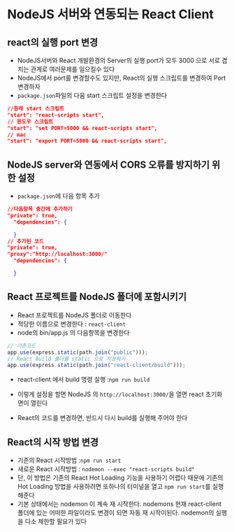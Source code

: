 # NodeJS 서버와 연동되는 React Client

## react의 실행 port 변경

- NodeJS서버와 React 개발환경의 Server의 실행 port가 모두 3000 으로 서로 겹치는 관계로 여러문제를 일으킬수 있다
- NodeJS에서 port를 변경할수도 있지만, React의 실행 스크립트를 변경하여 Port 변경하자
- `package.json`파일의 다음 start 스크립트 설정을 변경한다

```json
//원래 start 스크립트
"start": "react-scripts start",
// 윈도우 스크립트
"start": "set PORT=5000 && react-scripts start",
// mac
"start": "export PORT=5000 && react-scripts start",
```

## NodeJS server와 연동에서 CORS 오류를 방지하기 위한 설정

- `package.json`에 다음 항목 추가

```json
//다음항목 중간에 추가하기
"private": true,
  "dependencies": {

  }
// 추가된 코드
"private": true,
"proxy":"http://localhost:3000/"
  "dependencies": {

  }
```

## React 프로젝트를 NodeJS 폴더에 포함시키기

- React 프로젝트를 NodeJS 폴더로 이동한다
- 적당한 이름으로 변경한다 : `react-client`
- node의 bin/app.js 의 다음항목을 변경한다

```js
// 기존코드
app.use(express.static(path.join("public")));
// React Build 폴더를 static 으로 지정하기
app.use(express.static(path.join("react-client/build")));
```

- react-client 에서 build 명령 실행 :`npm run build`

- 이렇게 설정을 할면 NodeJS 의 `http://localhost:3000/`을 열면 react 초기화면이 열린다

- React의 코드를 변경하면, 반드시 다시 build를 실행해 주어야 한다

## React의 시작 방법 변경

- 기존의 React 시작방법 :`npm run start`
- 새로운 React 시작방법 : `nodemon --exec "react-scripts build"`
- 단, 이 방법은 기존의 React Hot Loading 기능을 사용하기 어렵다
  때문에 기존의 Hot Loading 방법을 사용하려면 또하나의 터미널을 열고
  `npm run start`를 실행해준다
- 기본 상태에서는 nodemon 이 계속 재 시작한다. nodemons 현재 react-client 폴더에 있는
  어떠한 파일이라도 변경이 되면 자동 재 시작이된다. nodemon의 실행을 다소 제한할 필요가 있다
